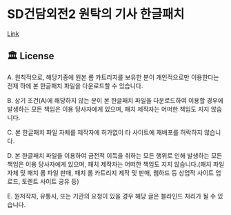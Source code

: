 # SD건담외전2 원탁의 기사 한글패치

[Link](https://godbibim.netlify.app/hangul/sd-gundam-gaiden-2-entaku-no-kishi-patch/)


## 🏛️ License

A. 원칙적으로, 해당기종에 원본 롬 카트리지를 보유한 분이 개인적으로만 이용한다는 전제 하에 본 한글패치 파일을 다운로드할 수 있습니다.

B. 상기 조건(A)에 해당하지 않는 분이 본 한글패치 파일을 다운로드하여 이용할 경우에 발생하는 모든 책임은 이용 당사자에게 있으며, 패치 제작자는 어떠한 책임도 지지 않습니다.

C. 본 한글패치 파일 자체를 제작자에 허가없이 타 사이트에 재배포를 허락하지 않습니다.

D. 본 한글패치 파일을 이용하여 금전적 이득을 취하는 모든 행위로 인해 발생하는 모든 책임은 이용 당사자에게 있으며, 패치 제작자는 어떠한 책임도 지지 않습니다.(패치 파일 자체 및 패치 롬 파일 판매, 패치 롬 카트리지 제작 및 판매, 웹하드 등 상업적 사이트 업로드, 토렌트 사이트 공유 등)

E. 원저작자, 유통사, 또는 기관의 요청이 있을 경우 해당 글은 블라인드 처리가 될 수 있습니다.


